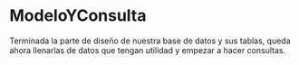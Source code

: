 # ModeloYConsulta

Terminada la parte de diseño de nuestra base de datos y sus tablas, queda ahora llenarlas de datos que tengan utilidad y empezar a hacer consultas.
